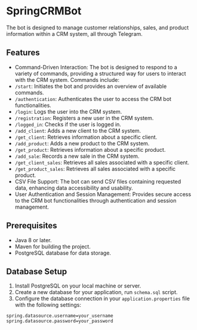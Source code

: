 # SpringCRMBot

The bot is designed to manage customer relationships, sales, and product
information within a CRM system, all through Telegram.

## Features

- Command-Driven Interaction: The bot is designed to respond to a variety of
  commands, providing a structured way for users to interact with the CRM
  system. Commands include:
- `/start`: Initiates the bot and provides an overview of available commands.
- `/authentication`: Authenticates the user to access the CRM bot
  functionalities.
- `/login`: Logs the user into the CRM system.
- `/registration`: Registers a new user in the CRM system.
- `/logged_in`: Checks if the user is logged in.
- `/add_client`: Adds a new client to the CRM system.
- `/get_client`: Retrieves information about a specific client.
- `/add_product`: Adds a new product to the CRM system.
- `/get_product`: Retrieves information about a specific product.
- `/add_sale`: Records a new sale in the CRM system.
- `/get_client_sales`: Retrieves all sales associated with a specific client.
- `/get_product_sales`: Retrieves all sales associated with a specific product.
- CSV File Support: The bot can send CSV files containing requested data,
  enhancing data accessibility and usability.
- User Authentication and Session Management: Provides secure access to the
  CRM bot functionalities through authentication and session management.

## Prerequisites

- Java 8 or later.
- Maven for building the project.
- PostgreSQL database for data storage.

## Database Setup

1. Install PostgreSQL on your local machine or server.
2. Create a new database for your application, run `schema.sql` script.
3. Configure the database connection in your `application.properties` file with
   the following settings:

```spring.datasource.url=jdbc:postgresql://localhost:5432/your_database_name
spring.datasource.username=your_username
spring.datasource.password=your_password
